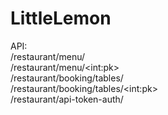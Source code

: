 # LittleLemon
API:  
/restaurant/menu/  
/restaurant/menu/\<int:pk\>  
/restaurant/booking/tables/  
/restaurant/booking/tables/\<int:pk\>  
/restaurant/api-token-auth/  